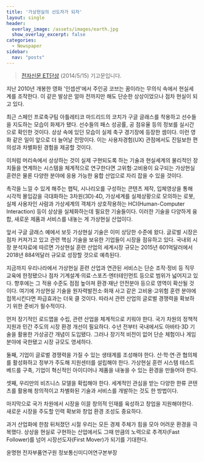 ```yaml
---
title: '가상현실의 선도자가 되자'
layout: single
header:
  overlay_image: /assets/images/earth.jpg
  show_overlay_excerpt: false
categories:
  - Newspaper
sidebar:
  nav: "posts"
---
```


> [전자신문 ET단상](https://www.etnews.com/201401060425) (2014/5/15) 기고문입니다.

지난 2010년 개봉한 영화 '인셉션'에서 주인공 코브는 꿈이라는 무의식 속에서 현실세계를 조작한다. 
이 같은 발상은 얼마 전까지만 해도 단순한 상상이었으나 점차 현실이 되고 있다.

최근 스페인 프로축구팀 아틀레티코 마드리드의 코치가 구글 글래스를 착용하고 선수들을 지도하는 모습이 화제가 됐다. 
선수들의 패스 성공률, 공 점유율 등의 정보를 실시간으로 확인한 것이다. 
상상 속에 있던 모습이 실제 축구 경기장에 등장한 셈이다. 
이런 영화 같은 일이 앞으로 더 늘어날 전망이다. 
이는 사용자경험(UX) 관점에서도 진일보한 편의성과 차별화된 경험을 제공할 것이다.

이처럼 머리속에서 상상하는 것이 실제 구현되도록 하는 기술과 현실세계의 물리적인 장치들을 연계하는 시스템을 체계적으로 연구한다면 고위험·고비용이 요구되는 가상현실 훈련은 물론 다양한 분야에 응용 가능한 융합 산업으로 자리 잡을 수 있을 것이다.

촉각을 느낄 수 있게 해주는 햅틱, 시나리오를 구성하는 콘텐츠 제작, 입체영상을 통해 시각적 몰입감을 극대화하는 3차원(3D)·4D, 가상세계를 실제상황으로 모의하는 로봇, 실제 사용자인 사람과 가상세계의 객체가 상호작용하는 HCI(Human-Computer Interaction) 등이 상상을 실체화하는데 필요한 기술들이다. 
이러한 기술을 다양하게 융합, 새로운 제품과 서비스를 내놓는 게 가상현실 산업이다.

앞서 구글 글래스 예에서 보듯 가상현실 기술은 이미 상당한 수준에 왔다. 
글로벌 시장은 점차 커져가고 있고 관련 핵심 기술을 보유한 기업들이 시장을 점유하고 있다. 
국내외 시장 분석자료에 따르면 가상현실 훈련 산업의 세계시장 규모는 2015년 601억달러에서 2018년 884억달러 규모로 성장할 것으로 예측된다.

지금까지 우리나라에서 가상현실 훈련 산업과 연관된 서비스는 단순 조작·정비 등 직무교육에 한정됐으나 점차 기계설계·의료·스포츠·엔터테인먼트 등으로 범위가 넓어지고 있다. 
향후에는 그 적용 수준도 점점 높아져 환경·재난 안전분야 등으로 영역이 확산될 것이다. 
여기에 가상현실 기술을 원자력발전소·화재 사고 같은 고비용·고위험 훈련 분야에 접목시킨다면 파급효과는 더욱 클 것이다. 
따라서 관련 산업의 글로벌 경쟁력을 확보하기 위한 준비가 필수적이다.

먼저 장기적인 로드맵을 수립, 관련 산업을 체계적으로 키워야 한다. 
국가 차원의 정책적 지원과 민간 주도의 시장 환경 개선이 필요하다. 
수년 전부터 국내에서도 아바타·3D 기술을 활용한 가상공간 개념이 도입됐다. 
그러나 장기적 비전이 없어 단순 체험이나 게임 분야에 국한됐고 시장 규모도 영세하다.

둘째, 기업이 글로벌 경쟁력을 가질 수 있는 생태계를 조성해야 한다. 
산·학·연·관 협의체를 활성화하고 정부가 주도해 지원센터를 설립해야 한다. 
가상현실 훈련 시스템 테스트베드를 구축, 기업이 혁신적인 아이디어나 제품을 내놓을 수 있는 환경을 만들어야 한다.

셋째, 우리만의 비즈니스 모델을 확립해야 한다. 
세계적인 관심을 받는 다양한 한류 콘텐츠를 활용해 창의적이고 차별화된 기술과 서비스를 개발하는 것도 한 방법이다.

마지막으로 국가 차원에서 시장을 이끌 창의적 인재를 육성하고 창업을 지원해야한다. 
새로운 시장을 주도할 인력 확보와 창업 환경 조성도 중요하다.

과거 산업화에 한참 뒤처졌던 시절 우리는 모든 경제 주체가 힘을 모아 어려운 환경을 극복했다. 
상상을 현실로 구현하는 산업에서도 그때 만큼의 노력으로 추격자(Fast Follower)를 넘어 시장선도자(First Mover)가 되기를 기대한다.

윤명현 전자부품연구원 정보통신미디어연구본부장 
